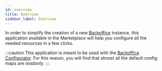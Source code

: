 ```yaml
---
id: overview
title: Overview
sidebar_label: Overview
---
```

In order to simplify the creation of a new [Backoffice](../../business_suite/backoffice/overview) 
instance, this application available in the Marketplace will help you configure all the needed resources in a few clicks.

:::caution
This application is meant to be used with the 
[Backoffice Configurator](../../business_suite/backoffice-configuration/structure). For this
reason, you will find that almost all the default config maps are _readonly_.
:::
